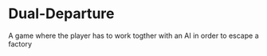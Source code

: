 # Dual-Departure
A game where the player has to work togther with an AI in order to escape a factory
